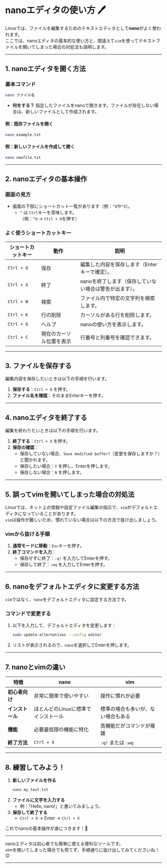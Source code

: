 # nanoエディタの使い方 🖊️

Linuxでは、ファイルを編集するためのテキストエディタとして**nano**がよく使われます。  
ここでは、nanoエディタの基本的な使い方と、間違えて`vim`を使ってテキストファイルを開いてしまった場合の対処法も説明します。

---

## **1. nanoエディタを開く方法**

### **基本コマンド**
```bash
nano ファイル名
```
- **何をする？** 指定したファイルをnanoで開きます。ファイルが存在しない場合は、新しいファイルとして作成されます。

#### **例：既存ファイルを開く**
```bash
nano example.txt
```

#### **例：新しいファイルを作成して開く**
```bash
nano newfile.txt
```

---

## **2. nanoエディタの基本操作**

### **画面の見方**
- 画面の下部にショートカット一覧があります（例：`^O`や`^X`）。
  - `^` は `Ctrl`キーを意味します。  
    （例：`^O` → `Ctrl + O`を押す）

### **よく使うショートカットキー**
| ショートカットキー       | 動作                      | 説明                                            |
|--------------------------|---------------------------|------------------------------------------------|
| `Ctrl + O`              | 保存                      | 編集した内容を保存します（Enterキーで確定）。     |
| `Ctrl + X`              | 終了                      | nanoを終了します（保存していない場合は警告が出ます）。|
| `Ctrl + W`              | 検索                      | ファイル内で特定の文字列を検索します。           |
| `Ctrl + K`              | 行の削除                  | カーソルがある行を削除します。                  |
| `Ctrl + G`              | ヘルプ                    | nanoの使い方を表示します。                      |
| `Ctrl + C`              | 現在のカーソル位置を表示   | 行番号と列番号を確認できます。                  |

---

## **3. ファイルを保存する**

編集内容を保存したいときは以下の手順を行います。

1. **保存する**：`Ctrl + O` を押す。
2. **ファイル名を確認**：そのままEnterキーを押す。

---

## **4. nanoエディタを終了する**

編集を終わりたいときは以下の手順を行います。

1. **終了する**：`Ctrl + X` を押す。
2. **保存の確認**：
   - 保存していない場合、`Save modified buffer?`（変更を保存しますか？）と聞かれます。
   - 保存したい場合：`Y` を押し、Enterを押します。
   - 保存しない場合：`N` を押します。

---

## **5. 誤ってvimを開いてしまった場合の対処法**

Linuxでは、ネット上の情報や設定ファイル編集の指示で、`vim`がデフォルトエディタになっていることがあります。  
`vim`は操作が難しいため、慣れていない場合は以下の方法で抜け出しましょう。

### **vimから抜ける手順**
1. **通常モードに移動**：`Esc`キーを押す。
2. **終了コマンドを入力**：
   - 保存せずに終了：`:q!` を入力してEnterを押す。
   - 保存して終了：`:wq` を入力してEnterを押す。

---

## **6. nanoをデフォルトエディタに変更する方法**

`vim`ではなく、`nano`をデフォルトエディタに設定する方法です。

### **コマンドで変更する**
1. 以下を入力して、デフォルトエディタを変更します：
   ```bash
   sudo update-alternatives --config editor
   ```
2. リストが表示されるので、`nano`を選択してEnterを押します。

---

## **7. nanoとvimの違い**

| 特徴             | nano                              | vim                             |
|------------------|-----------------------------------|---------------------------------|
| **初心者向け**   | 非常に簡単で使いやすい            | 操作に慣れが必要                |
| **インストール** | ほとんどのLinuxに標準でインストール | 標準の場合も多いが、ない場合もある |
| **機能**         | 必要最低限の機能に特化            | 高機能だがコマンドが複雑        |
| **終了方法**     | `Ctrl + X`                        | `:q!` または `:wq`              |

---

## **8. 練習してみよう！**

1. **新しいファイルを作る**
   ```bash
   nano my_text.txt
   ```
2. **ファイルに文字を入力する**  
   - 例：「Hello, nano!」と書いてみましょう。
3. **保存して終了する**
   - `Ctrl + O` → Enter → `Ctrl + X`

これでnanoの基本操作が身につきます！🎉

--- 

nanoエディタは初心者でも簡単に使える便利なツールです。  
vimを開いてしまった場合でも慌てず、手順通りに抜け出してみてくださいね！😊

---